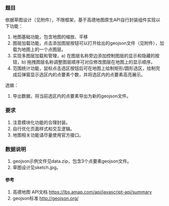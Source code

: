 ### 题目

依据草图设计（见附件），不限框架，基于高德地图原生API自行封装组件实现以下功能：

1. 地图基础功能，包含地图的缩放、平移
2. 图层加载功能，点击添加图层按钮可以打开给出的geojson文件（见附件），加载为地图上的一个点图层。
3. 实现多图层加载和管理，a) 在图层名称旁边添加控制图层的显示和隐藏的按钮，b) 拖拽图层名称调整图层顺序可对应修改图层在地图上的显示顺序。
4. 范围统计功能，鼠标点击选区按钮后可在地图上绘制矩形/圆形选区，绘制完成后弹窗显示选区内的点要素个数，并将选区内的点要素高亮展示。


 选做：

1. 导出数据，将当前选区内的点要素导出为新的geojson文件。

### 要求

1. 注意模块化功能的合理封装。
2. 自行优化页面样式和交互逻辑。
3. 地图相关功能请尽量使用官方接口。

### 数据说明

1. geojson示例文件见data.zip，包含3个点要素geojson文件。
2. 草图设计见sketch.jpg。


#### 参考

1. 高德地图 API文档 https://lbs.amap.com/api/javascript-api/summary
2. geojson标准 http://geojson.org/